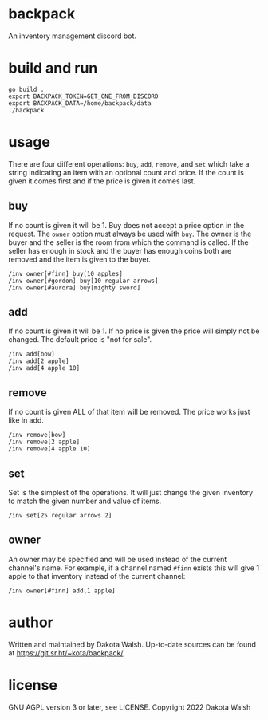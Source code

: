 # backpack

An inventory management discord bot.

# build and run
```
go build .
export BACKPACK_TOKEN=GET_ONE_FROM_DISCORD
export BACKPACK_DATA=/home/backpack/data
./backpack
```

# usage
There are four different operations: `buy`, `add`, `remove`, and `set` which
take a string indicating an item with an optional count and price. If the count
is given it comes first and if the price is given it comes last.

## buy
If no count is given it will be 1. Buy does not accept a price option in the
request. The `owner` option must always be used with `buy`. The owner is the
buyer and the seller is the room from which the command is called. If the seller
has enough in stock and the buyer has enough coins both are removed and the item
is given to the buyer.
```
/inv owner[#finn] buy[10 apples]
/inv owner[#gordon] buy[10 regular arrows]
/inv owner[#aurora] buy[mighty sword]
```

## add
If no count is given it will be 1. If no price is given the price will simply
not be changed. The default price is "not for sale".
```
/inv add[bow]
/inv add[2 apple]
/inv add[4 apple 10]
```

## remove
If no count is given ALL of that item will be removed. The price works just like
in add.
```
/inv remove[bow]
/inv remove[2 apple]
/inv remove[4 apple 10]
```

## set
Set is the simplest of the operations. It will just change the given inventory
to match the given number and value of items.
```
/inv set[25 regular arrows 2]
```

## owner
An owner may be specified and will be used instead of the current channel's
name. For example, if a channel named `#finn` exists this will give 1 apple to
that inventory instead of the current channel:
```
/inv owner[#finn] add[1 apple]
```

# author
Written and maintained by Dakota Walsh.
Up-to-date sources can be found at https://git.sr.ht/~kota/backpack/

# license
GNU AGPL version 3 or later, see LICENSE.
Copyright 2022 Dakota Walsh
